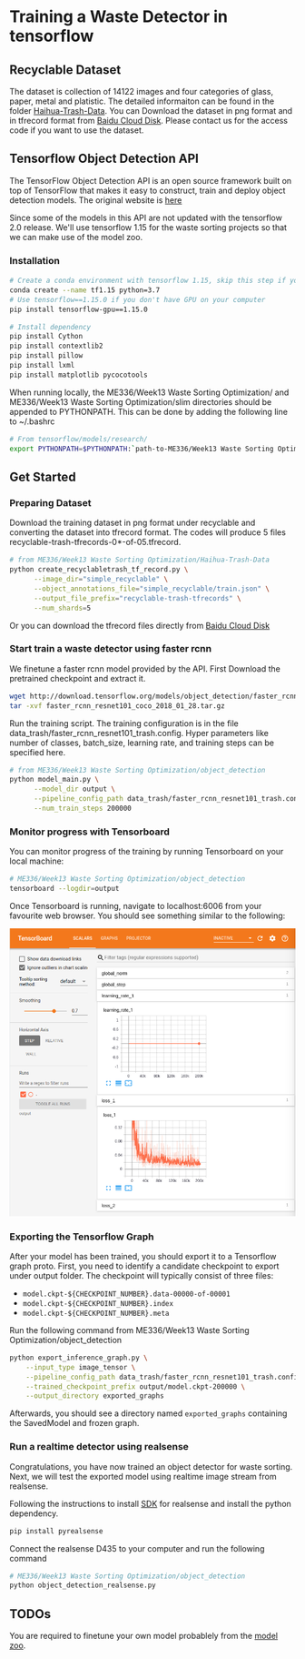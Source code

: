 # Training a Waste Detector in tensorflow

## Recyclable Dataset
The dataset is collection of 14122 images and four categories of glass, paper, metal and platistic. The detailed informaiton can be found in the folder [Haihua-Trash-Data](./Haihua-Trash-Data). You can Download the dataset in png format and in tfrecord format from [Baidu Cloud Disk](https://pan.baidu.com/s/1phli_jXif7ozPMJ1Atv43Q). Please contact us for the access code if you want to use the dataset.

## Tensorflow Object Detection API
The TensorFlow Object Detection API is an open source framework built on top of TensorFlow that makes it easy to construct, train and deploy object detection models. The original website is [here](https://github.com/tensorflow/models/tree/master/research/object_detection)

Since some of the models in this API are not updated with the tensorflow 2.0 release. We'll use tensorflow 1.15 for the waste sorting projects so that we can make use of the model zoo.

### Installation

``` bash
# Create a conda environment with tensorflow 1.15, skip this step if you have created before
conda create --name tf1.15 python=3.7
# Use tensorflow==1.15.0 if you don't have GPU on your computer
pip install tensorflow-gpu==1.15.0
```

``` bash
# Install dependency
pip install Cython
pip install contextlib2
pip install pillow
pip install lxml
pip install matplotlib pycocotools
```

When running locally, the ME336/Week13 Waste Sorting Optimization/ and ME336/Week13 Waste Sorting Optimization/slim directories should be appended to PYTHONPATH. This can be done by adding the following line to ~/.bashrc

``` bash
# From tensorflow/models/research/
export PYTHONPATH=$PYTHONPATH:`path-to-ME336/Week13 Waste Sorting Optimization`:`path-to-ME336/Week13 Waste Sorting Optimization`/slim
```

## Get Started

### Preparing Dataset
Download the training dataset in png format under recyclable and converting the dataset into tfrecord format. The codes will produce 5 files recyclable-trash-tfrecords-0*-of-05.tfrecord.

``` bash
# from ME336/Week13 Waste Sorting Optimization/Haihua-Trash-Data
python create_recyclabletrash_tf_record.py \
      --image_dir="simple_recyclable" \
      --object_annotations_file="simple_recyclable/train.json" \
      --output_file_prefix="recyclable-trash-tfrecords" \
      --num_shards=5
```

Or you can download the tfrecord files directly from [Baidu Cloud Disk](https://pan.baidu.com/s/1phli_jXif7ozPMJ1Atv43Q)

### Start train a waste detector using faster rcnn
We finetune a faster rcnn model provided by the API. First Download the pretrained checkpoint and extract it.
``` bash
wget http://download.tensorflow.org/models/object_detection/faster_rcnn_resnet101_coco_2018_01_28.tar.gz
tar -xvf faster_rcnn_resnet101_coco_2018_01_28.tar.gz
```

Run the training script. The training configuration is in the file data_trash/faster_rcnn_resnet101_trash.config. Hyper parameters like number of classes, batch_size, learning rate, and training steps can be specified here.
``` bash
# from ME336/Week13 Waste Sorting Optimization/object_detection
python model_main.py \
      --model_dir output \
      --pipeline_config_path data_trash/faster_rcnn_resnet101_trash.config \
      --num_train_steps 200000
```

### Monitor progress with Tensorboard
You can monitor progress of the training by running Tensorboard on your local machine:
``` bash
# ME336/Week13 Waste Sorting Optimization/object_detection
tensorboard --logdir=output
```
Once Tensorboard is running, navigate to localhost:6006 from your favourite web browser. You should see something similar to the following:

![](object_detection/g3doc/img/tensorboard_.png)

### Exporting the Tensorflow Graph
After your model has been trained, you should export it to a Tensorflow graph proto. First, you need to identify a candidate checkpoint to export under output folder. The checkpoint will typically
consist of three files:

* `model.ckpt-${CHECKPOINT_NUMBER}.data-00000-of-00001`
* `model.ckpt-${CHECKPOINT_NUMBER}.index`
* `model.ckpt-${CHECKPOINT_NUMBER}.meta`

Run the following command from ME336/Week13 Waste Sorting Optimization/object_detection
```bash
python export_inference_graph.py \
    --input_type image_tensor \
    --pipeline_config_path data_trash/faster_rcnn_resnet101_trash.config \
    --trained_checkpoint_prefix output/model.ckpt-200000 \
    --output_directory exported_graphs
```
Afterwards, you should see a directory named `exported_graphs` containing the
SavedModel and frozen graph.

### Run a realtime detector using realsense
Congratulations, you have now trained an object detector for waste sorting. Next, we will test the exported model using realtime image stream from realsense.

Following the instructions to install [SDK](https://www.intelrealsense.com/sdk-2/) for realsense and install the python dependency.
``` bash
pip install pyrealsense
```

Connect the realsense D435 to your computer and run the following command
``` bash
# ME336/Week13 Waste Sorting Optimization/object_detection
python object_detection_realsense.py
```

## TODOs

You are required to finetune your own model probablely from the [model zoo](https://github.com/tensorflow/models/blob/master/research/object_detection/g3doc/detection_model_zoo.md).
